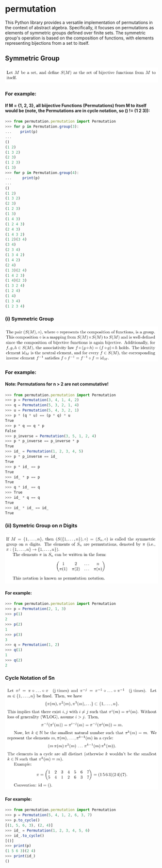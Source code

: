# permutation
This Python library provides a versatile implementation of permutations in the context of abstract algebra. Specifically, it focuses on permutations as elements of symmetric groups defined over finite sets. The symmetric group's operation is based on the composition of functions, with elements representing bijections from a set to itself.

## Symmetric Group
<p float="left">
   <img src="./res/math1.png">
</p>

### For example:
#### If M = {1, 2, 3}, all biijective Functions (Permutations) from M to itself would be (note, the Permutations are in cycle notation, so () != (1 2 3)):

```js
>>> from permutation.permutation import Permutation
>>> for p in Permutation.group(3):
...    print(p)
...
()
(1 2)
(1 3 2)
(2 3)
(1 2 3)
(1 3)
>>> for p in Permutation.group(4):
...     print(p)
...
()
(1 2)
(1 3 2)
(2 3)
(1 2 3)
(1 3)
(1 4 3)
(1 2 4 3)
(2 4 3)
(1 4 3 2)
(1 2)(3 4)
(3 4)
(2 3 4)
(1 3 4 2)
(1 4 2)
(2 4)
(1 3)(2 4)
(1 4 2 3)
(1 4)(2 3)
(1 3 2 4)
(1 2 4)
(1 4)
(1 3 4)
(1 2 3 4)
```

### (i) Symmetric Group
<p float="left">
   <img src="./res/math2.png">
</p>

### For example:
#### Note: Permutations for n > 2 are not commutative!
```js
>>> from permutation.permutation import Permutation
>>> p = Permutation(3, 4, 1, 4, 2)
>>> q = Permutation(5, 3, 2, 1, 4)
>>> u = Permutation(5, 4, 3, 2, 1)
>>> p * (q * u) == (p * q) * u
True
>>> p * q == q * p
False
>>> p_inverse = Permutation(3, 5, 1, 2, 4)
>>> p * p_inverse == p_inverse * p
True
>>> id_ = Permutation(1, 2, 3, 4, 5)
>>> p * p_inverse == id_
True
>>> p * id_ == p
True
>>> id_ * p == p
True
>>> q * id_ == q
>>> True
>>> id_ * q == q
True
>>> id_ * id_ == id_
True
```

### (ii) Symetric Group on *n* Digits
<p float="left">
   <img src="./res/math3.png">
</p>

#### For example:

```js
>>> from permutation.permutation import Permutation
>>> p = Permutation(2, 1, 3)
>>> p(1) 
2
>>> p(2)
1
>>> p(3)
3
>>> q = Permutation(1, 2)
>>> q(1)
1
>>> q(2)
2
```

### Cycle Notation of Sn
<p float="left">
   <img src="./res/math4.png">
</p>

#### For example:

```js
>>> from permutation.permutation import Permutation
>>> p = Permutation(5, 4, 1, 2, 6, 3, 7)
>>> p.to_cycle()
[(1, 5, 6, 3), (2, 4)]
>>> id_ = Permutation(1, 2, 3, 4, 5, 6)
>>> id_.to_cycle()
[()]
>>> print(p)
(1 5 6 3)(2 4)
>>> print(id_)
()
```
